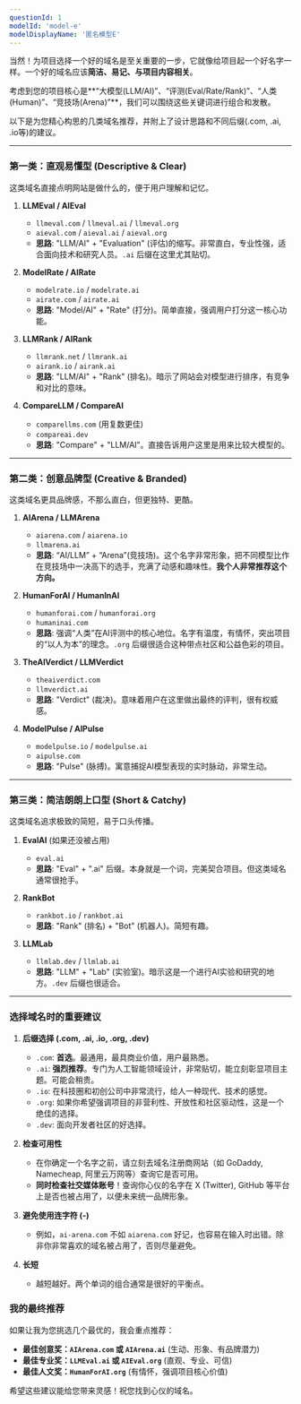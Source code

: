 ```yaml
---
questionId: 1
modelId: 'model-e'
modelDisplayName: '匿名模型E'
---
```

当然！为项目选择一个好的域名是至关重要的一步，它就像给项目起一个好名字一样。一个好的域名应该**简洁、易记、与项目内容相关**。

考虑到您的项目核心是**“大模型(LLM/AI)”、“评测(Eval/Rate/Rank)”、“人类(Human)”、“竞技场(Arena)”**，我们可以围绕这些关键词进行组合和发散。

以下是为您精心构思的几类域名推荐，并附上了设计思路和不同后缀(.com, .ai, .io等)的建议。

---

### 第一类：直观易懂型 (Descriptive & Clear)

这类域名直接点明网站是做什么的，便于用户理解和记忆。

1.  **LLMEval / AIEval**
    *   `llmeval.com` / `llmeval.ai` / `llmeval.org`
    *   `aieval.com` / `aieval.ai` / `aieval.org`
    *   **思路**: "LLM/AI" + "Evaluation" (评估)的缩写。非常直白，专业性强，适合面向技术和研究人员。`.ai` 后缀在这里尤其贴切。

2.  **ModelRate / AIRate**
    *   `modelrate.io` / `modelrate.ai`
    *   `airate.com` / `airate.ai`
    *   **思路**: "Model/AI" + "Rate" (打分)。简单直接，强调用户打分这一核心功能。

3.  **LLMRank / AIRank**
    *   `llmrank.net` / `llmrank.ai`
    *   `airank.io` / `airank.ai`
    *   **思路**: "LLM/AI" + "Rank" (排名)。暗示了网站会对模型进行排序，有竞争和对比的意味。

4.  **CompareLLM / CompareAI**
    *   `comparellms.com` (用复数更佳)
    *   `compareai.dev`
    *   **思路**: "Compare" + "LLM/AI"。直接告诉用户这里是用来比较大模型的。

---

### 第二类：创意品牌型 (Creative & Branded)

这类域名更具品牌感，不那么直白，但更独特、更酷。

1.  **AIArena / LLMArena**
    *   `aiarena.com` / `aiarena.io`
    *   `llmarena.ai`
    *   **思路**: “AI/LLM” + “Arena”(竞技场)。这个名字非常形象，把不同模型比作在竞技场中一决高下的选手，充满了动感和趣味性。**我个人非常推荐这个方向。**

2.  **HumanForAI / HumanInAI**
    *   `humanforai.com` / `humanforai.org`
    *   `humaninai.com`
    *   **思路**: 强调“人类”在AI评测中的核心地位。名字有温度，有情怀，突出项目的“以人为本”的理念。`.org` 后缀很适合这种带点社区和公益色彩的项目。

3.  **TheAIVerdict / LLMVerdict**
    *   `theaiverdict.com`
    *   `llmverdict.ai`
    *   **思路**: "Verdict" (裁决)。意味着用户在这里做出最终的评判，很有权威感。

4.  **ModelPulse / AIPulse**
    *   `modelpulse.io` / `modelpulse.ai`
    *   `aipulse.com`
    *   **思路**: "Pulse" (脉搏)。寓意捕捉AI模型表现的实时脉动，非常生动。

---

### 第三类：简洁朗朗上口型 (Short & Catchy)

这类域名追求极致的简短，易于口头传播。

1.  **EvalAI** (如果还没被占用)
    *   `eval.ai`
    *   **思路**: "Eval" + ".ai" 后缀。本身就是一个词，完美契合项目。但这类域名通常很抢手。

2.  **RankBot**
    *   `rankbot.io` / `rankbot.ai`
    *   **思路**: "Rank" (排名) + "Bot" (机器人)。简短有趣。

3.  **LLMLab**
    *   `llmlab.dev` / `llmlab.ai`
    *   **思路**: "LLM" + "Lab" (实验室)。暗示这是一个进行AI实验和研究的地方。`.dev` 后缀也很适合。

---

### 选择域名时的重要建议

1.  **后缀选择 (.com, .ai, .io, .org, .dev)**
    *   `.com`: **首选**。最通用，最具商业价值，用户最熟悉。
    *   `.ai`: **强烈推荐**。专门为人工智能领域设计，非常贴切，能立刻彰显项目主题。可能会稍贵。
    *   `.io`: 在科技圈和初创公司中非常流行，给人一种现代、技术的感觉。
    *   `.org`: 如果你希望强调项目的非营利性、开放性和社区驱动性，这是一个绝佳的选择。
    *   `.dev`: 面向开发者社区的好选择。

2.  **检查可用性**
    *   在你确定一个名字之前，请立刻去域名注册商网站（如 GoDaddy, Namecheap, 阿里云万网等）查询它是否可用。
    *   **同时检查社交媒体账号**！查询你心仪的名字在 X (Twitter), GitHub 等平台上是否也被占用了，以便未来统一品牌形象。

3.  **避免使用连字符 (-)**
    *   例如，`ai-arena.com` 不如 `aiarena.com` 好记，也容易在输入时出错。除非你非常喜欢的域名被占用了，否则尽量避免。

4.  **长短**
    *   越短越好。两个单词的组合通常是很好的平衡点。

### **我的最终推荐**

如果让我为您挑选几个最优的，我会重点推荐：

*   **最佳创意奖：`AIArena.com` 或 `AIArena.ai`** (生动、形象、有品牌潜力)
*   **最佳专业奖：`LLMEval.ai` 或 `AIEval.org`** (直观、专业、可信)
*   **最佳人文奖：`HumanForAI.org`** (有情怀，强调项目核心价值)

希望这些建议能给您带来灵感！祝您找到心仪的域名。
